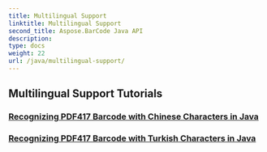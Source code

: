 ```yaml
---
title: Multilingual Support
linktitle: Multilingual Support
second_title: Aspose.BarCode Java API
description: 
type: docs
weight: 22
url: /java/multilingual-support/
---
```


## Multilingual Support Tutorials
### [Recognizing PDF417 Barcode with Chinese Characters in Java](./recognizing-pdf417-chinese-characters-java/)
### [Recognizing PDF417 Barcode with Turkish Characters in Java](./recognizing-pdf417-turkish-characters-java/)